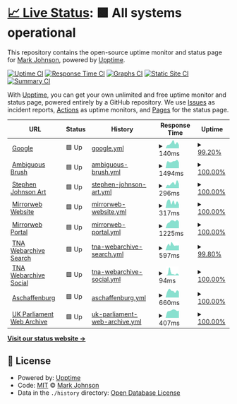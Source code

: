 # [📈 Live Status](https://mijho.github.io/upptime): <!--live status--> **🟩 All systems operational**

This repository contains the open-source uptime monitor and status page for [Mark Johnson](https://mijho.github.io/upptime), powered by [Upptime](https://github.com/upptime/upptime).

[![Uptime CI](https://github.com/koj-co/upptime/workflows/Uptime%20CI/badge.svg)](https://github.com/koj-co/upptime/actions?query=workflow%3A%22Uptime+CI%22)
[![Response Time CI](https://github.com/koj-co/upptime/workflows/Response%20Time%20CI/badge.svg)](https://github.com/koj-co/upptime/actions?query=workflow%3A%22Response+Time+CI%22)
[![Graphs CI](https://github.com/koj-co/upptime/workflows/Graphs%20CI/badge.svg)](https://github.com/koj-co/upptime/actions?query=workflow%3A%22Graphs+CI%22)
[![Static Site CI](https://github.com/koj-co/upptime/workflows/Static%20Site%20CI/badge.svg)](https://github.com/koj-co/upptime/actions?query=workflow%3A%22Static+Site+CI%22)
[![Summary CI](https://github.com/koj-co/upptime/workflows/Summary%20CI/badge.svg)](https://github.com/koj-co/upptime/actions?query=workflow%3A%22Summary+CI%22)

With [Upptime](https://upptime.js.org), you can get your own unlimited and free uptime monitor and status page, powered entirely by a GitHub repository. We use [Issues](https://github.com/mijho/upptime/issues) as incident reports, [Actions](https://github.com/mijho/upptime/actions) as uptime monitors, and [Pages](https://mijho.github.io/upptime) for the status page.

<!--start: status pages-->
<!-- This summary is generated by Upptime (https://github.com/upptime/upptime) -->
<!-- Do not edit this manually, your changes will be overwritten -->
<!-- prettier-ignore -->
| URL | Status | History | Response Time | Uptime |
| --- | ------ | ------- | ------------- | ------ |
| <img alt="" src="https://favicons.githubusercontent.com/www.google.com" height="13"> [Google](https://www.google.com) | 🟩 Up | [google.yml](https://github.com/mijho/upptime/commits/master/history/google.yml) | <details><summary><img alt="Response time graph" src="./graphs/google/response-time-week.png" height="20"> 140ms</summary><br><a href="https://mijho.github.io/upptime/history/google"><img alt="Response time 123" src="https://img.shields.io/endpoint?url=https%3A%2F%2Fraw.githubusercontent.com%2Fmijho%2Fupptime%2Fmaster%2Fapi%2Fgoogle%2Fresponse-time.json"></a><br><a href="https://mijho.github.io/upptime/history/google"><img alt="24-hour response time 199" src="https://img.shields.io/endpoint?url=https%3A%2F%2Fraw.githubusercontent.com%2Fmijho%2Fupptime%2Fmaster%2Fapi%2Fgoogle%2Fresponse-time-day.json"></a><br><a href="https://mijho.github.io/upptime/history/google"><img alt="7-day response time 140" src="https://img.shields.io/endpoint?url=https%3A%2F%2Fraw.githubusercontent.com%2Fmijho%2Fupptime%2Fmaster%2Fapi%2Fgoogle%2Fresponse-time-week.json"></a><br><a href="https://mijho.github.io/upptime/history/google"><img alt="30-day response time 139" src="https://img.shields.io/endpoint?url=https%3A%2F%2Fraw.githubusercontent.com%2Fmijho%2Fupptime%2Fmaster%2Fapi%2Fgoogle%2Fresponse-time-month.json"></a><br><a href="https://mijho.github.io/upptime/history/google"><img alt="1-year response time 123" src="https://img.shields.io/endpoint?url=https%3A%2F%2Fraw.githubusercontent.com%2Fmijho%2Fupptime%2Fmaster%2Fapi%2Fgoogle%2Fresponse-time-year.json"></a></details> | <details><summary><a href="https://mijho.github.io/upptime/history/google">99.20%</a></summary><a href="https://mijho.github.io/upptime/history/google"><img alt="All-time uptime 99.85%" src="https://img.shields.io/endpoint?url=https%3A%2F%2Fraw.githubusercontent.com%2Fmijho%2Fupptime%2Fmaster%2Fapi%2Fgoogle%2Fuptime.json"></a><br><a href="https://mijho.github.io/upptime/history/google"><img alt="24-hour uptime 94.38%" src="https://img.shields.io/endpoint?url=https%3A%2F%2Fraw.githubusercontent.com%2Fmijho%2Fupptime%2Fmaster%2Fapi%2Fgoogle%2Fuptime-day.json"></a><br><a href="https://mijho.github.io/upptime/history/google"><img alt="7-day uptime 99.20%" src="https://img.shields.io/endpoint?url=https%3A%2F%2Fraw.githubusercontent.com%2Fmijho%2Fupptime%2Fmaster%2Fapi%2Fgoogle%2Fuptime-week.json"></a><br><a href="https://mijho.github.io/upptime/history/google"><img alt="30-day uptime 99.27%" src="https://img.shields.io/endpoint?url=https%3A%2F%2Fraw.githubusercontent.com%2Fmijho%2Fupptime%2Fmaster%2Fapi%2Fgoogle%2Fuptime-month.json"></a><br><a href="https://mijho.github.io/upptime/history/google"><img alt="1-year uptime 99.85%" src="https://img.shields.io/endpoint?url=https%3A%2F%2Fraw.githubusercontent.com%2Fmijho%2Fupptime%2Fmaster%2Fapi%2Fgoogle%2Fuptime-year.json"></a></details>
| <img alt="" src="https://favicons.githubusercontent.com/ambiguousbrush-site.vercel.app" height="13"> [Ambiguous Brush](https://ambiguousbrush-site.vercel.app/) | 🟩 Up | [ambiguous-brush.yml](https://github.com/mijho/upptime/commits/master/history/ambiguous-brush.yml) | <details><summary><img alt="Response time graph" src="./graphs/ambiguous-brush/response-time-week.png" height="20"> 1494ms</summary><br><a href="https://mijho.github.io/upptime/history/ambiguous-brush"><img alt="Response time 1114" src="https://img.shields.io/endpoint?url=https%3A%2F%2Fraw.githubusercontent.com%2Fmijho%2Fupptime%2Fmaster%2Fapi%2Fambiguous-brush%2Fresponse-time.json"></a><br><a href="https://mijho.github.io/upptime/history/ambiguous-brush"><img alt="24-hour response time 1259" src="https://img.shields.io/endpoint?url=https%3A%2F%2Fraw.githubusercontent.com%2Fmijho%2Fupptime%2Fmaster%2Fapi%2Fambiguous-brush%2Fresponse-time-day.json"></a><br><a href="https://mijho.github.io/upptime/history/ambiguous-brush"><img alt="7-day response time 1494" src="https://img.shields.io/endpoint?url=https%3A%2F%2Fraw.githubusercontent.com%2Fmijho%2Fupptime%2Fmaster%2Fapi%2Fambiguous-brush%2Fresponse-time-week.json"></a><br><a href="https://mijho.github.io/upptime/history/ambiguous-brush"><img alt="30-day response time 1210" src="https://img.shields.io/endpoint?url=https%3A%2F%2Fraw.githubusercontent.com%2Fmijho%2Fupptime%2Fmaster%2Fapi%2Fambiguous-brush%2Fresponse-time-month.json"></a><br><a href="https://mijho.github.io/upptime/history/ambiguous-brush"><img alt="1-year response time 1114" src="https://img.shields.io/endpoint?url=https%3A%2F%2Fraw.githubusercontent.com%2Fmijho%2Fupptime%2Fmaster%2Fapi%2Fambiguous-brush%2Fresponse-time-year.json"></a></details> | <details><summary><a href="https://mijho.github.io/upptime/history/ambiguous-brush">100.00%</a></summary><a href="https://mijho.github.io/upptime/history/ambiguous-brush"><img alt="All-time uptime 100.00%" src="https://img.shields.io/endpoint?url=https%3A%2F%2Fraw.githubusercontent.com%2Fmijho%2Fupptime%2Fmaster%2Fapi%2Fambiguous-brush%2Fuptime.json"></a><br><a href="https://mijho.github.io/upptime/history/ambiguous-brush"><img alt="24-hour uptime 100.00%" src="https://img.shields.io/endpoint?url=https%3A%2F%2Fraw.githubusercontent.com%2Fmijho%2Fupptime%2Fmaster%2Fapi%2Fambiguous-brush%2Fuptime-day.json"></a><br><a href="https://mijho.github.io/upptime/history/ambiguous-brush"><img alt="7-day uptime 100.00%" src="https://img.shields.io/endpoint?url=https%3A%2F%2Fraw.githubusercontent.com%2Fmijho%2Fupptime%2Fmaster%2Fapi%2Fambiguous-brush%2Fuptime-week.json"></a><br><a href="https://mijho.github.io/upptime/history/ambiguous-brush"><img alt="30-day uptime 100.00%" src="https://img.shields.io/endpoint?url=https%3A%2F%2Fraw.githubusercontent.com%2Fmijho%2Fupptime%2Fmaster%2Fapi%2Fambiguous-brush%2Fuptime-month.json"></a><br><a href="https://mijho.github.io/upptime/history/ambiguous-brush"><img alt="1-year uptime 100.00%" src="https://img.shields.io/endpoint?url=https%3A%2F%2Fraw.githubusercontent.com%2Fmijho%2Fupptime%2Fmaster%2Fapi%2Fambiguous-brush%2Fuptime-year.json"></a></details>
| <img alt="" src="https://favicons.githubusercontent.com/stephenmjohnson.art" height="13"> [Stephen Johnson Art](https://stephenmjohnson.art) | 🟩 Up | [stephen-johnson-art.yml](https://github.com/mijho/upptime/commits/master/history/stephen-johnson-art.yml) | <details><summary><img alt="Response time graph" src="./graphs/stephen-johnson-art/response-time-week.png" height="20"> 296ms</summary><br><a href="https://mijho.github.io/upptime/history/stephen-johnson-art"><img alt="Response time 206" src="https://img.shields.io/endpoint?url=https%3A%2F%2Fraw.githubusercontent.com%2Fmijho%2Fupptime%2Fmaster%2Fapi%2Fstephen-johnson-art%2Fresponse-time.json"></a><br><a href="https://mijho.github.io/upptime/history/stephen-johnson-art"><img alt="24-hour response time 281" src="https://img.shields.io/endpoint?url=https%3A%2F%2Fraw.githubusercontent.com%2Fmijho%2Fupptime%2Fmaster%2Fapi%2Fstephen-johnson-art%2Fresponse-time-day.json"></a><br><a href="https://mijho.github.io/upptime/history/stephen-johnson-art"><img alt="7-day response time 296" src="https://img.shields.io/endpoint?url=https%3A%2F%2Fraw.githubusercontent.com%2Fmijho%2Fupptime%2Fmaster%2Fapi%2Fstephen-johnson-art%2Fresponse-time-week.json"></a><br><a href="https://mijho.github.io/upptime/history/stephen-johnson-art"><img alt="30-day response time 203" src="https://img.shields.io/endpoint?url=https%3A%2F%2Fraw.githubusercontent.com%2Fmijho%2Fupptime%2Fmaster%2Fapi%2Fstephen-johnson-art%2Fresponse-time-month.json"></a><br><a href="https://mijho.github.io/upptime/history/stephen-johnson-art"><img alt="1-year response time 206" src="https://img.shields.io/endpoint?url=https%3A%2F%2Fraw.githubusercontent.com%2Fmijho%2Fupptime%2Fmaster%2Fapi%2Fstephen-johnson-art%2Fresponse-time-year.json"></a></details> | <details><summary><a href="https://mijho.github.io/upptime/history/stephen-johnson-art">100.00%</a></summary><a href="https://mijho.github.io/upptime/history/stephen-johnson-art"><img alt="All-time uptime 100.00%" src="https://img.shields.io/endpoint?url=https%3A%2F%2Fraw.githubusercontent.com%2Fmijho%2Fupptime%2Fmaster%2Fapi%2Fstephen-johnson-art%2Fuptime.json"></a><br><a href="https://mijho.github.io/upptime/history/stephen-johnson-art"><img alt="24-hour uptime 100.00%" src="https://img.shields.io/endpoint?url=https%3A%2F%2Fraw.githubusercontent.com%2Fmijho%2Fupptime%2Fmaster%2Fapi%2Fstephen-johnson-art%2Fuptime-day.json"></a><br><a href="https://mijho.github.io/upptime/history/stephen-johnson-art"><img alt="7-day uptime 100.00%" src="https://img.shields.io/endpoint?url=https%3A%2F%2Fraw.githubusercontent.com%2Fmijho%2Fupptime%2Fmaster%2Fapi%2Fstephen-johnson-art%2Fuptime-week.json"></a><br><a href="https://mijho.github.io/upptime/history/stephen-johnson-art"><img alt="30-day uptime 100.00%" src="https://img.shields.io/endpoint?url=https%3A%2F%2Fraw.githubusercontent.com%2Fmijho%2Fupptime%2Fmaster%2Fapi%2Fstephen-johnson-art%2Fuptime-month.json"></a><br><a href="https://mijho.github.io/upptime/history/stephen-johnson-art"><img alt="1-year uptime 100.00%" src="https://img.shields.io/endpoint?url=https%3A%2F%2Fraw.githubusercontent.com%2Fmijho%2Fupptime%2Fmaster%2Fapi%2Fstephen-johnson-art%2Fuptime-year.json"></a></details>
| <img alt="" src="https://favicons.githubusercontent.com/www.mirrorweb.com" height="13"> [Mirrorweb Website](https://www.mirrorweb.com/) | 🟩 Up | [mirrorweb-website.yml](https://github.com/mijho/upptime/commits/master/history/mirrorweb-website.yml) | <details><summary><img alt="Response time graph" src="./graphs/mirrorweb-website/response-time-week.png" height="20"> 317ms</summary><br><a href="https://mijho.github.io/upptime/history/mirrorweb-website"><img alt="Response time 234" src="https://img.shields.io/endpoint?url=https%3A%2F%2Fraw.githubusercontent.com%2Fmijho%2Fupptime%2Fmaster%2Fapi%2Fmirrorweb-website%2Fresponse-time.json"></a><br><a href="https://mijho.github.io/upptime/history/mirrorweb-website"><img alt="24-hour response time 196" src="https://img.shields.io/endpoint?url=https%3A%2F%2Fraw.githubusercontent.com%2Fmijho%2Fupptime%2Fmaster%2Fapi%2Fmirrorweb-website%2Fresponse-time-day.json"></a><br><a href="https://mijho.github.io/upptime/history/mirrorweb-website"><img alt="7-day response time 317" src="https://img.shields.io/endpoint?url=https%3A%2F%2Fraw.githubusercontent.com%2Fmijho%2Fupptime%2Fmaster%2Fapi%2Fmirrorweb-website%2Fresponse-time-week.json"></a><br><a href="https://mijho.github.io/upptime/history/mirrorweb-website"><img alt="30-day response time 231" src="https://img.shields.io/endpoint?url=https%3A%2F%2Fraw.githubusercontent.com%2Fmijho%2Fupptime%2Fmaster%2Fapi%2Fmirrorweb-website%2Fresponse-time-month.json"></a><br><a href="https://mijho.github.io/upptime/history/mirrorweb-website"><img alt="1-year response time 234" src="https://img.shields.io/endpoint?url=https%3A%2F%2Fraw.githubusercontent.com%2Fmijho%2Fupptime%2Fmaster%2Fapi%2Fmirrorweb-website%2Fresponse-time-year.json"></a></details> | <details><summary><a href="https://mijho.github.io/upptime/history/mirrorweb-website">100.00%</a></summary><a href="https://mijho.github.io/upptime/history/mirrorweb-website"><img alt="All-time uptime 100.00%" src="https://img.shields.io/endpoint?url=https%3A%2F%2Fraw.githubusercontent.com%2Fmijho%2Fupptime%2Fmaster%2Fapi%2Fmirrorweb-website%2Fuptime.json"></a><br><a href="https://mijho.github.io/upptime/history/mirrorweb-website"><img alt="24-hour uptime 100.00%" src="https://img.shields.io/endpoint?url=https%3A%2F%2Fraw.githubusercontent.com%2Fmijho%2Fupptime%2Fmaster%2Fapi%2Fmirrorweb-website%2Fuptime-day.json"></a><br><a href="https://mijho.github.io/upptime/history/mirrorweb-website"><img alt="7-day uptime 100.00%" src="https://img.shields.io/endpoint?url=https%3A%2F%2Fraw.githubusercontent.com%2Fmijho%2Fupptime%2Fmaster%2Fapi%2Fmirrorweb-website%2Fuptime-week.json"></a><br><a href="https://mijho.github.io/upptime/history/mirrorweb-website"><img alt="30-day uptime 100.00%" src="https://img.shields.io/endpoint?url=https%3A%2F%2Fraw.githubusercontent.com%2Fmijho%2Fupptime%2Fmaster%2Fapi%2Fmirrorweb-website%2Fuptime-month.json"></a><br><a href="https://mijho.github.io/upptime/history/mirrorweb-website"><img alt="1-year uptime 100.00%" src="https://img.shields.io/endpoint?url=https%3A%2F%2Fraw.githubusercontent.com%2Fmijho%2Fupptime%2Fmaster%2Fapi%2Fmirrorweb-website%2Fuptime-year.json"></a></details>
| <img alt="" src="https://favicons.githubusercontent.com/app.mirrorweb.com" height="13"> [Mirrorweb Portal](https://app.mirrorweb.com) | 🟩 Up | [mirrorweb-portal.yml](https://github.com/mijho/upptime/commits/master/history/mirrorweb-portal.yml) | <details><summary><img alt="Response time graph" src="./graphs/mirrorweb-portal/response-time-week.png" height="20"> 1225ms</summary><br><a href="https://mijho.github.io/upptime/history/mirrorweb-portal"><img alt="Response time 1068" src="https://img.shields.io/endpoint?url=https%3A%2F%2Fraw.githubusercontent.com%2Fmijho%2Fupptime%2Fmaster%2Fapi%2Fmirrorweb-portal%2Fresponse-time.json"></a><br><a href="https://mijho.github.io/upptime/history/mirrorweb-portal"><img alt="24-hour response time 1161" src="https://img.shields.io/endpoint?url=https%3A%2F%2Fraw.githubusercontent.com%2Fmijho%2Fupptime%2Fmaster%2Fapi%2Fmirrorweb-portal%2Fresponse-time-day.json"></a><br><a href="https://mijho.github.io/upptime/history/mirrorweb-portal"><img alt="7-day response time 1225" src="https://img.shields.io/endpoint?url=https%3A%2F%2Fraw.githubusercontent.com%2Fmijho%2Fupptime%2Fmaster%2Fapi%2Fmirrorweb-portal%2Fresponse-time-week.json"></a><br><a href="https://mijho.github.io/upptime/history/mirrorweb-portal"><img alt="30-day response time 1099" src="https://img.shields.io/endpoint?url=https%3A%2F%2Fraw.githubusercontent.com%2Fmijho%2Fupptime%2Fmaster%2Fapi%2Fmirrorweb-portal%2Fresponse-time-month.json"></a><br><a href="https://mijho.github.io/upptime/history/mirrorweb-portal"><img alt="1-year response time 1068" src="https://img.shields.io/endpoint?url=https%3A%2F%2Fraw.githubusercontent.com%2Fmijho%2Fupptime%2Fmaster%2Fapi%2Fmirrorweb-portal%2Fresponse-time-year.json"></a></details> | <details><summary><a href="https://mijho.github.io/upptime/history/mirrorweb-portal">100.00%</a></summary><a href="https://mijho.github.io/upptime/history/mirrorweb-portal"><img alt="All-time uptime 99.93%" src="https://img.shields.io/endpoint?url=https%3A%2F%2Fraw.githubusercontent.com%2Fmijho%2Fupptime%2Fmaster%2Fapi%2Fmirrorweb-portal%2Fuptime.json"></a><br><a href="https://mijho.github.io/upptime/history/mirrorweb-portal"><img alt="24-hour uptime 100.00%" src="https://img.shields.io/endpoint?url=https%3A%2F%2Fraw.githubusercontent.com%2Fmijho%2Fupptime%2Fmaster%2Fapi%2Fmirrorweb-portal%2Fuptime-day.json"></a><br><a href="https://mijho.github.io/upptime/history/mirrorweb-portal"><img alt="7-day uptime 100.00%" src="https://img.shields.io/endpoint?url=https%3A%2F%2Fraw.githubusercontent.com%2Fmijho%2Fupptime%2Fmaster%2Fapi%2Fmirrorweb-portal%2Fuptime-week.json"></a><br><a href="https://mijho.github.io/upptime/history/mirrorweb-portal"><img alt="30-day uptime 99.93%" src="https://img.shields.io/endpoint?url=https%3A%2F%2Fraw.githubusercontent.com%2Fmijho%2Fupptime%2Fmaster%2Fapi%2Fmirrorweb-portal%2Fuptime-month.json"></a><br><a href="https://mijho.github.io/upptime/history/mirrorweb-portal"><img alt="1-year uptime 99.93%" src="https://img.shields.io/endpoint?url=https%3A%2F%2Fraw.githubusercontent.com%2Fmijho%2Fupptime%2Fmaster%2Fapi%2Fmirrorweb-portal%2Fuptime-year.json"></a></details>
| <img alt="" src="https://favicons.githubusercontent.com/webarchive.nationalarchives.gov.uk" height="13"> [TNA Webarchive Search](https://webarchive.nationalarchives.gov.uk/search/) | 🟩 Up | [tna-webarchive-search.yml](https://github.com/mijho/upptime/commits/master/history/tna-webarchive-search.yml) | <details><summary><img alt="Response time graph" src="./graphs/tna-webarchive-search/response-time-week.png" height="20"> 597ms</summary><br><a href="https://mijho.github.io/upptime/history/tna-webarchive-search"><img alt="Response time 534" src="https://img.shields.io/endpoint?url=https%3A%2F%2Fraw.githubusercontent.com%2Fmijho%2Fupptime%2Fmaster%2Fapi%2Ftna-webarchive-search%2Fresponse-time.json"></a><br><a href="https://mijho.github.io/upptime/history/tna-webarchive-search"><img alt="24-hour response time 556" src="https://img.shields.io/endpoint?url=https%3A%2F%2Fraw.githubusercontent.com%2Fmijho%2Fupptime%2Fmaster%2Fapi%2Ftna-webarchive-search%2Fresponse-time-day.json"></a><br><a href="https://mijho.github.io/upptime/history/tna-webarchive-search"><img alt="7-day response time 597" src="https://img.shields.io/endpoint?url=https%3A%2F%2Fraw.githubusercontent.com%2Fmijho%2Fupptime%2Fmaster%2Fapi%2Ftna-webarchive-search%2Fresponse-time-week.json"></a><br><a href="https://mijho.github.io/upptime/history/tna-webarchive-search"><img alt="30-day response time 534" src="https://img.shields.io/endpoint?url=https%3A%2F%2Fraw.githubusercontent.com%2Fmijho%2Fupptime%2Fmaster%2Fapi%2Ftna-webarchive-search%2Fresponse-time-month.json"></a><br><a href="https://mijho.github.io/upptime/history/tna-webarchive-search"><img alt="1-year response time 534" src="https://img.shields.io/endpoint?url=https%3A%2F%2Fraw.githubusercontent.com%2Fmijho%2Fupptime%2Fmaster%2Fapi%2Ftna-webarchive-search%2Fresponse-time-year.json"></a></details> | <details><summary><a href="https://mijho.github.io/upptime/history/tna-webarchive-search">99.80%</a></summary><a href="https://mijho.github.io/upptime/history/tna-webarchive-search"><img alt="All-time uptime 99.80%" src="https://img.shields.io/endpoint?url=https%3A%2F%2Fraw.githubusercontent.com%2Fmijho%2Fupptime%2Fmaster%2Fapi%2Ftna-webarchive-search%2Fuptime.json"></a><br><a href="https://mijho.github.io/upptime/history/tna-webarchive-search"><img alt="24-hour uptime 100.00%" src="https://img.shields.io/endpoint?url=https%3A%2F%2Fraw.githubusercontent.com%2Fmijho%2Fupptime%2Fmaster%2Fapi%2Ftna-webarchive-search%2Fuptime-day.json"></a><br><a href="https://mijho.github.io/upptime/history/tna-webarchive-search"><img alt="7-day uptime 99.80%" src="https://img.shields.io/endpoint?url=https%3A%2F%2Fraw.githubusercontent.com%2Fmijho%2Fupptime%2Fmaster%2Fapi%2Ftna-webarchive-search%2Fuptime-week.json"></a><br><a href="https://mijho.github.io/upptime/history/tna-webarchive-search"><img alt="30-day uptime 99.78%" src="https://img.shields.io/endpoint?url=https%3A%2F%2Fraw.githubusercontent.com%2Fmijho%2Fupptime%2Fmaster%2Fapi%2Ftna-webarchive-search%2Fuptime-month.json"></a><br><a href="https://mijho.github.io/upptime/history/tna-webarchive-search"><img alt="1-year uptime 99.80%" src="https://img.shields.io/endpoint?url=https%3A%2F%2Fraw.githubusercontent.com%2Fmijho%2Fupptime%2Fmaster%2Fapi%2Ftna-webarchive-search%2Fuptime-year.json"></a></details>
| <img alt="" src="https://favicons.githubusercontent.com/webarchive.nationalarchives.gov.uk" height="13"> [TNA Webarchive Social](https://webarchive.nationalarchives.gov.uk/video/) | 🟩 Up | [tna-webarchive-social.yml](https://github.com/mijho/upptime/commits/master/history/tna-webarchive-social.yml) | <details><summary><img alt="Response time graph" src="./graphs/tna-webarchive-social/response-time-week.png" height="20"> 94ms</summary><br><a href="https://mijho.github.io/upptime/history/tna-webarchive-social"><img alt="Response time 41" src="https://img.shields.io/endpoint?url=https%3A%2F%2Fraw.githubusercontent.com%2Fmijho%2Fupptime%2Fmaster%2Fapi%2Ftna-webarchive-social%2Fresponse-time.json"></a><br><a href="https://mijho.github.io/upptime/history/tna-webarchive-social"><img alt="24-hour response time 26" src="https://img.shields.io/endpoint?url=https%3A%2F%2Fraw.githubusercontent.com%2Fmijho%2Fupptime%2Fmaster%2Fapi%2Ftna-webarchive-social%2Fresponse-time-day.json"></a><br><a href="https://mijho.github.io/upptime/history/tna-webarchive-social"><img alt="7-day response time 94" src="https://img.shields.io/endpoint?url=https%3A%2F%2Fraw.githubusercontent.com%2Fmijho%2Fupptime%2Fmaster%2Fapi%2Ftna-webarchive-social%2Fresponse-time-week.json"></a><br><a href="https://mijho.github.io/upptime/history/tna-webarchive-social"><img alt="30-day response time 43" src="https://img.shields.io/endpoint?url=https%3A%2F%2Fraw.githubusercontent.com%2Fmijho%2Fupptime%2Fmaster%2Fapi%2Ftna-webarchive-social%2Fresponse-time-month.json"></a><br><a href="https://mijho.github.io/upptime/history/tna-webarchive-social"><img alt="1-year response time 41" src="https://img.shields.io/endpoint?url=https%3A%2F%2Fraw.githubusercontent.com%2Fmijho%2Fupptime%2Fmaster%2Fapi%2Ftna-webarchive-social%2Fresponse-time-year.json"></a></details> | <details><summary><a href="https://mijho.github.io/upptime/history/tna-webarchive-social">100.00%</a></summary><a href="https://mijho.github.io/upptime/history/tna-webarchive-social"><img alt="All-time uptime 100.00%" src="https://img.shields.io/endpoint?url=https%3A%2F%2Fraw.githubusercontent.com%2Fmijho%2Fupptime%2Fmaster%2Fapi%2Ftna-webarchive-social%2Fuptime.json"></a><br><a href="https://mijho.github.io/upptime/history/tna-webarchive-social"><img alt="24-hour uptime 100.00%" src="https://img.shields.io/endpoint?url=https%3A%2F%2Fraw.githubusercontent.com%2Fmijho%2Fupptime%2Fmaster%2Fapi%2Ftna-webarchive-social%2Fuptime-day.json"></a><br><a href="https://mijho.github.io/upptime/history/tna-webarchive-social"><img alt="7-day uptime 100.00%" src="https://img.shields.io/endpoint?url=https%3A%2F%2Fraw.githubusercontent.com%2Fmijho%2Fupptime%2Fmaster%2Fapi%2Ftna-webarchive-social%2Fuptime-week.json"></a><br><a href="https://mijho.github.io/upptime/history/tna-webarchive-social"><img alt="30-day uptime 100.00%" src="https://img.shields.io/endpoint?url=https%3A%2F%2Fraw.githubusercontent.com%2Fmijho%2Fupptime%2Fmaster%2Fapi%2Ftna-webarchive-social%2Fuptime-month.json"></a><br><a href="https://mijho.github.io/upptime/history/tna-webarchive-social"><img alt="1-year uptime 100.00%" src="https://img.shields.io/endpoint?url=https%3A%2F%2Fraw.githubusercontent.com%2Fmijho%2Fupptime%2Fmaster%2Fapi%2Ftna-webarchive-social%2Fuptime-year.json"></a></details>
| <img alt="" src="https://favicons.githubusercontent.com/webseitenarchiv.stadtarchiv-digital.de" height="13"> [Aschaffenburg](https://webseitenarchiv.stadtarchiv-digital.de/) | 🟩 Up | [aschaffenburg.yml](https://github.com/mijho/upptime/commits/master/history/aschaffenburg.yml) | <details><summary><img alt="Response time graph" src="./graphs/aschaffenburg/response-time-week.png" height="20"> 660ms</summary><br><a href="https://mijho.github.io/upptime/history/aschaffenburg"><img alt="Response time 615" src="https://img.shields.io/endpoint?url=https%3A%2F%2Fraw.githubusercontent.com%2Fmijho%2Fupptime%2Fmaster%2Fapi%2Faschaffenburg%2Fresponse-time.json"></a><br><a href="https://mijho.github.io/upptime/history/aschaffenburg"><img alt="24-hour response time 591" src="https://img.shields.io/endpoint?url=https%3A%2F%2Fraw.githubusercontent.com%2Fmijho%2Fupptime%2Fmaster%2Fapi%2Faschaffenburg%2Fresponse-time-day.json"></a><br><a href="https://mijho.github.io/upptime/history/aschaffenburg"><img alt="7-day response time 660" src="https://img.shields.io/endpoint?url=https%3A%2F%2Fraw.githubusercontent.com%2Fmijho%2Fupptime%2Fmaster%2Fapi%2Faschaffenburg%2Fresponse-time-week.json"></a><br><a href="https://mijho.github.io/upptime/history/aschaffenburg"><img alt="30-day response time 610" src="https://img.shields.io/endpoint?url=https%3A%2F%2Fraw.githubusercontent.com%2Fmijho%2Fupptime%2Fmaster%2Fapi%2Faschaffenburg%2Fresponse-time-month.json"></a><br><a href="https://mijho.github.io/upptime/history/aschaffenburg"><img alt="1-year response time 615" src="https://img.shields.io/endpoint?url=https%3A%2F%2Fraw.githubusercontent.com%2Fmijho%2Fupptime%2Fmaster%2Fapi%2Faschaffenburg%2Fresponse-time-year.json"></a></details> | <details><summary><a href="https://mijho.github.io/upptime/history/aschaffenburg">100.00%</a></summary><a href="https://mijho.github.io/upptime/history/aschaffenburg"><img alt="All-time uptime 100.00%" src="https://img.shields.io/endpoint?url=https%3A%2F%2Fraw.githubusercontent.com%2Fmijho%2Fupptime%2Fmaster%2Fapi%2Faschaffenburg%2Fuptime.json"></a><br><a href="https://mijho.github.io/upptime/history/aschaffenburg"><img alt="24-hour uptime 100.00%" src="https://img.shields.io/endpoint?url=https%3A%2F%2Fraw.githubusercontent.com%2Fmijho%2Fupptime%2Fmaster%2Fapi%2Faschaffenburg%2Fuptime-day.json"></a><br><a href="https://mijho.github.io/upptime/history/aschaffenburg"><img alt="7-day uptime 100.00%" src="https://img.shields.io/endpoint?url=https%3A%2F%2Fraw.githubusercontent.com%2Fmijho%2Fupptime%2Fmaster%2Fapi%2Faschaffenburg%2Fuptime-week.json"></a><br><a href="https://mijho.github.io/upptime/history/aschaffenburg"><img alt="30-day uptime 100.00%" src="https://img.shields.io/endpoint?url=https%3A%2F%2Fraw.githubusercontent.com%2Fmijho%2Fupptime%2Fmaster%2Fapi%2Faschaffenburg%2Fuptime-month.json"></a><br><a href="https://mijho.github.io/upptime/history/aschaffenburg"><img alt="1-year uptime 100.00%" src="https://img.shields.io/endpoint?url=https%3A%2F%2Fraw.githubusercontent.com%2Fmijho%2Fupptime%2Fmaster%2Fapi%2Faschaffenburg%2Fuptime-year.json"></a></details>
| <img alt="" src="https://favicons.githubusercontent.com/webarchive.parliament.uk" height="13"> [UK Parliament Web Archive](http://webarchive.parliament.uk/) | 🟩 Up | [uk-parliament-web-archive.yml](https://github.com/mijho/upptime/commits/master/history/uk-parliament-web-archive.yml) | <details><summary><img alt="Response time graph" src="./graphs/uk-parliament-web-archive/response-time-week.png" height="20"> 407ms</summary><br><a href="https://mijho.github.io/upptime/history/uk-parliament-web-archive"><img alt="Response time 391" src="https://img.shields.io/endpoint?url=https%3A%2F%2Fraw.githubusercontent.com%2Fmijho%2Fupptime%2Fmaster%2Fapi%2Fuk-parliament-web-archive%2Fresponse-time.json"></a><br><a href="https://mijho.github.io/upptime/history/uk-parliament-web-archive"><img alt="24-hour response time 400" src="https://img.shields.io/endpoint?url=https%3A%2F%2Fraw.githubusercontent.com%2Fmijho%2Fupptime%2Fmaster%2Fapi%2Fuk-parliament-web-archive%2Fresponse-time-day.json"></a><br><a href="https://mijho.github.io/upptime/history/uk-parliament-web-archive"><img alt="7-day response time 407" src="https://img.shields.io/endpoint?url=https%3A%2F%2Fraw.githubusercontent.com%2Fmijho%2Fupptime%2Fmaster%2Fapi%2Fuk-parliament-web-archive%2Fresponse-time-week.json"></a><br><a href="https://mijho.github.io/upptime/history/uk-parliament-web-archive"><img alt="30-day response time 386" src="https://img.shields.io/endpoint?url=https%3A%2F%2Fraw.githubusercontent.com%2Fmijho%2Fupptime%2Fmaster%2Fapi%2Fuk-parliament-web-archive%2Fresponse-time-month.json"></a><br><a href="https://mijho.github.io/upptime/history/uk-parliament-web-archive"><img alt="1-year response time 391" src="https://img.shields.io/endpoint?url=https%3A%2F%2Fraw.githubusercontent.com%2Fmijho%2Fupptime%2Fmaster%2Fapi%2Fuk-parliament-web-archive%2Fresponse-time-year.json"></a></details> | <details><summary><a href="https://mijho.github.io/upptime/history/uk-parliament-web-archive">100.00%</a></summary><a href="https://mijho.github.io/upptime/history/uk-parliament-web-archive"><img alt="All-time uptime 100.00%" src="https://img.shields.io/endpoint?url=https%3A%2F%2Fraw.githubusercontent.com%2Fmijho%2Fupptime%2Fmaster%2Fapi%2Fuk-parliament-web-archive%2Fuptime.json"></a><br><a href="https://mijho.github.io/upptime/history/uk-parliament-web-archive"><img alt="24-hour uptime 100.00%" src="https://img.shields.io/endpoint?url=https%3A%2F%2Fraw.githubusercontent.com%2Fmijho%2Fupptime%2Fmaster%2Fapi%2Fuk-parliament-web-archive%2Fuptime-day.json"></a><br><a href="https://mijho.github.io/upptime/history/uk-parliament-web-archive"><img alt="7-day uptime 100.00%" src="https://img.shields.io/endpoint?url=https%3A%2F%2Fraw.githubusercontent.com%2Fmijho%2Fupptime%2Fmaster%2Fapi%2Fuk-parliament-web-archive%2Fuptime-week.json"></a><br><a href="https://mijho.github.io/upptime/history/uk-parliament-web-archive"><img alt="30-day uptime 100.00%" src="https://img.shields.io/endpoint?url=https%3A%2F%2Fraw.githubusercontent.com%2Fmijho%2Fupptime%2Fmaster%2Fapi%2Fuk-parliament-web-archive%2Fuptime-month.json"></a><br><a href="https://mijho.github.io/upptime/history/uk-parliament-web-archive"><img alt="1-year uptime 100.00%" src="https://img.shields.io/endpoint?url=https%3A%2F%2Fraw.githubusercontent.com%2Fmijho%2Fupptime%2Fmaster%2Fapi%2Fuk-parliament-web-archive%2Fuptime-year.json"></a></details>

<!--end: status pages-->

[**Visit our status website →**](https://mijho.github.io/upptime)

## 📄 License

- Powered by: [Upptime](https://github.com/upptime/upptime)
- Code: [MIT](./LICENSE) © [Mark Johnson](https://mijho.github.io/upptime)
- Data in the `./history` directory: [Open Database License](https://opendatacommons.org/licenses/odbl/1-0/)
